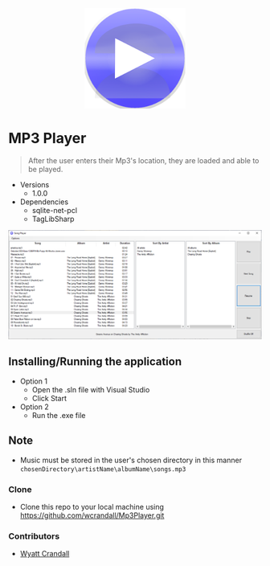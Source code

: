 <p align="center">
   <img width="200px" height="200px" title="Mp3PlayerLogo" alt="Mp3PlayerLogo" src="MediaPlayer\Images\Mp3PlayerIcon.png">
</p>   


# MP3 Player 

> After the user enters their Mp3's location, they are loaded and able to be played. 

* Versions 
    * 1.0.0
* Dependencies 
    * sqlite-net-pcl
    * TagLibSharp 
    
<img title="Mp3PlayerHomescreen" alt="Mp3PlayerHomescreen" src="MediaPlayer\Images\Mp3PlayerHomescreen.PNG">

## Installing/Running the application  
* Option 1 
    * Open the .sln file with Visual Studio 
    * Click Start
* Option 2 
    * Run the .exe file 

## Note
* Music must be stored in the user's chosen directory in this manner `chosenDirectory\artistName\albumName\songs.mp3`


### Clone
* Clone this repo to your local machine using https://github.com/wcrandall/Mp3Player.git

### Contributors 
* <a href="https://github.com/wcrandall"> Wyatt Crandall </a> 


